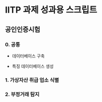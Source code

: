 # IITP 과제 성과용 스크립트

## 공인인증시험

### 0. 공통

- 데이터베이스 구축

- 특징 데이터베이스 생성

### 1. 가상자산 취급 업소 식별


### 2. 부정거래 탐지
